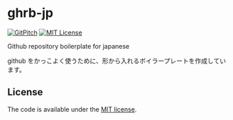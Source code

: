 # ghrb-jp

[![GitPitch](https://gitpitch.com/assets/badge.svg)](https://gitpitch.com/officel/ghrb-jp/master?grs=github&t=moon)
[![MIT License](http://img.shields.io/badge/license-MIT-blue.svg?style=flat)](LICENSE)


Github repository boilerplate for japanese

github をかっこよく使うために、形から入れるボイラープレートを作成しています。




## License

The code is available under the [MIT license](LICENSE).
